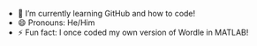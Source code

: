 
- 🌱 I’m currently learning GitHub and how to code!
- 😄 Pronouns: He/Him
- ⚡ Fun fact: I once coded my own version of Wordle in MATLAB!

